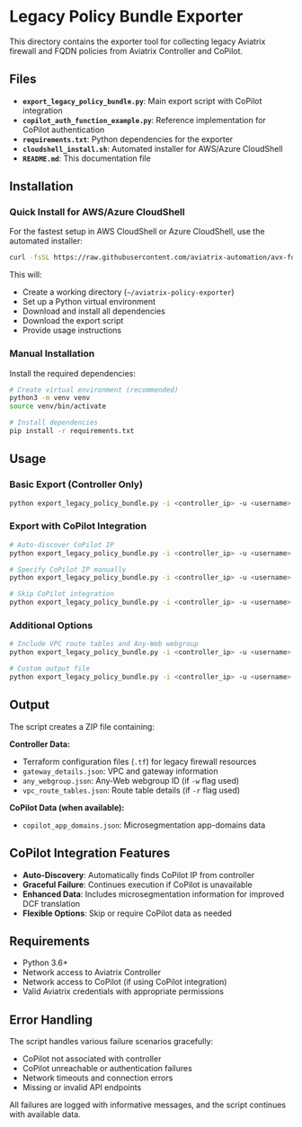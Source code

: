 # Legacy Policy Bundle Exporter

This directory contains the exporter tool for collecting legacy Aviatrix firewall and FQDN policies from Aviatrix Controller and CoPilot.

## Files

- **`export_legacy_policy_bundle.py`**: Main export script with CoPilot integration
- **`copilot_auth_function_example.py`**: Reference implementation for CoPilot authentication
- **`requirements.txt`**: Python dependencies for the exporter
- **`cloudshell_install.sh`**: Automated installer for AWS/Azure CloudShell
- **`README.md`**: This documentation file

## Installation

### Quick Install for AWS/Azure CloudShell

For the fastest setup in AWS CloudShell or Azure CloudShell, use the automated installer:

```bash
curl -fsSL https://raw.githubusercontent.com/aviatrix-automation/avx-fqdn-to-dcf-policy-translator/refs/heads/main/exporter/cloudshell_install.sh | bash
```

This will:
- Create a working directory (`~/aviatrix-policy-exporter`)
- Set up a Python virtual environment
- Download and install all dependencies
- Download the export script
- Provide usage instructions

### Manual Installation

Install the required dependencies:

```bash
# Create virtual environment (recommended)
python3 -m venv venv
source venv/bin/activate

# Install dependencies
pip install -r requirements.txt
```

## Usage

### Basic Export (Controller Only)
```bash
python export_legacy_policy_bundle.py -i <controller_ip> -u <username>
```

### Export with CoPilot Integration
```bash
# Auto-discover CoPilot IP
python export_legacy_policy_bundle.py -i <controller_ip> -u <username>

# Specify CoPilot IP manually
python export_legacy_policy_bundle.py -i <controller_ip> -u <username> --copilot-ip <copilot_ip>

# Skip CoPilot integration
python export_legacy_policy_bundle.py -i <controller_ip> -u <username> --skip-copilot
```

### Additional Options
```bash
# Include VPC route tables and Any-Web webgroup
python export_legacy_policy_bundle.py -i <controller_ip> -u <username> -w -r

# Custom output file
python export_legacy_policy_bundle.py -i <controller_ip> -u <username> -o my_policy_bundle.zip
```

## Output

The script creates a ZIP file containing:

**Controller Data:**
- Terraform configuration files (`.tf`) for legacy firewall resources
- `gateway_details.json`: VPC and gateway information
- `any_webgroup.json`: Any-Web webgroup ID (if `-w` flag used)
- `vpc_route_tables.json`: Route table details (if `-r` flag used)

**CoPilot Data (when available):**
- `copilot_app_domains.json`: Microsegmentation app-domains data

## CoPilot Integration Features

- **Auto-Discovery**: Automatically finds CoPilot IP from controller
- **Graceful Failure**: Continues execution if CoPilot is unavailable
- **Enhanced Data**: Includes microsegmentation information for improved DCF translation
- **Flexible Options**: Skip or require CoPilot data as needed

## Requirements

- Python 3.6+
- Network access to Aviatrix Controller
- Network access to CoPilot (if using CoPilot integration)
- Valid Aviatrix credentials with appropriate permissions

## Error Handling

The script handles various failure scenarios gracefully:
- CoPilot not associated with controller
- CoPilot unreachable or authentication failures
- Network timeouts and connection errors
- Missing or invalid API endpoints

All failures are logged with informative messages, and the script continues with available data.